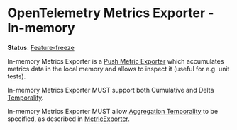 # OpenTelemetry Metrics Exporter - In-memory

**Status**: [Feature-freeze](../document-status.md)

In-memory Metrics Exporter is a [Push Metric
Exporter](../sdk.md#push-metric-exporter) which accumulates metrics data in the
local memory and allows to inspect it (useful for e.g. unit tests).

In-memory Metrics Exporter MUST support both Cumulative and Delta
[Temporality](../datamodel.md#temporality).

In-memory Metrics Exporter MUST allow [Aggregation
Temporality](../datamodel.md#temporality) to be specified, as described in
[MetricExporter](../sdk.md#metricexporter).

